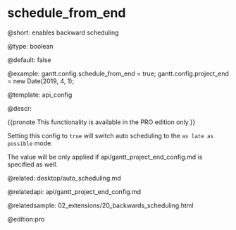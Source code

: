 schedule_from_end
=============

@short:
	enables backward scheduling

@type: boolean

@default: false

@example:
gantt.config.schedule_from_end = true;
gantt.config.project_end = new Date(2019, 4, 1);

@template:	api_config

@descr:

{{pronote This functionality is available in the PRO edition only.}}

Setting this config to `true` will switch auto scheduling to the `as late as possible` mode.

The value will be only applied if api/gantt_project_end_config.md is specified as well. 

@related:
desktop/auto_scheduling.md

@relatedapi:
api/gantt_project_end_config.md

@relatedsample:
02_extensions/20_backwards_scheduling.html

@edition:pro


